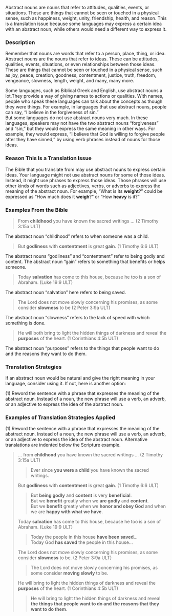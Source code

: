 
Abstract nouns are nouns that refer to attitudes, qualities, events, or situations. These are things that cannot be seen or touched in a physical sense, such as happiness, weight, unity, friendship, health, and reason. This is a translation issue because some languages may express a certain idea with an abstract noun, while others would need a different way to express it. 


### Description

Remember that nouns are words that refer to a person, place, thing, or idea. Abstract nouns are the nouns that refer to ideas. These can be attitudes, qualities, events, situations, or even relationships between those ideas. These are things that cannot be seen or touched in a physical sense, such as joy, peace, creation, goodness, contentment, justice, truth, freedom, vengeance, slowness, length, weight, and many, many more.

Some languages, such as Biblical Greek and English, use abstract nouns a lot.They provide a way of giving names to actions or qualities. With names, people who speak these languages can talk about the concepts as though they were things. For example, in languages that use abstract nouns, people can say, “I believe in the forgiveness of sin.”  
But some languages do not use abstract nouns very much. In these languages, speakers may not have the two abstract nouns “forgiveness” and “sin,” but they would express the same meaning in other ways. For example, they would express, “I believe that God is willing to forgive people after they have sinned,” by using verb phrases instead of nouns for those ideas.

### Reason This Is a Translation Issue

The Bible that you translate from may use abstract nouns to express certain ideas. Your language might not use abstract nouns for some of those ideas. Instead, it might use phrases to express those ideas. Those phrases will use other kinds of words such as adjectives, verbs, or adverbs to express the meaning of the abstract noun. For example, “What is its **weight**?” could be expressed as “How much does it **weigh**?” or “How **heavy** is it?”

### Examples From the Bible

> From **childhood** you have known the sacred writings … (2 Timothy 3:15a ULT)
 
The abstract noun “childhood” refers to when someone was a child.

> But **godliness** with **contentment** is great **gain**. (1 Timothy 6:6 ULT)

The abstract nouns “godliness” and “contentment” refer to being godly and content. The abstract noun “gain” refers to something that benefits or helps someone.

> Today **salvation** has come to this house, because he too is a son of Abraham. (Luke 19:9 ULT)

The abstract noun “salvation” here refers to being saved.

> The Lord does not move slowly concerning his promises, as some consider **slowness** to be (2 Peter 3:9a ULT)

The abstract noun “slowness” refers to the lack of speed with which something is done.

> He will both bring to light the hidden things of darkness and reveal the **purposes** of the heart. (1 Corinthians 4:5b ULT)

The abstract noun “purposes” refers to the things that people want to do and the reasons they want to do them.

### Translation Strategies

If an abstract noun would be natural and give the right meaning in your language, consider using it. If not, here is another option:

(1) Reword the sentence with a phrase that expresses the meaning of the abstract noun. Instead of a noun, the new phrase will use a verb, an adverb, or an adjective to express the idea of the abstract noun.

### Examples of Translation Strategies Applied

(1) Reword the sentence with a phrase that expresses the meaning of the abstract noun. Instead of a noun, the new phrase will use a verb, an adverb, or an adjective to express the idea of the abstract noun. Alternative translations are indented below the Scripture example.

> … from **childhood** you have known the sacred writings … (2 Timothy 3:15a ULT)
> 
> > Ever since **you were a child** you have known the sacred writings.
> 
> But **godliness** with **contentment** is great **gain**. (1 Timothy 6:6 ULT)
> 
> > But **being godly** and **content** is very **beneficial**.  
> > But we **benefit** greatly when we **are godly** and **content**.  
> > But we **benefit** greatly when we **honor and obey God** and when we are **happy with what we have**.
> 
> Today **salvation** has come to this house, because he too is a son of Abraham. (Luke 19:9 ULT)
> 
> > Today the people in this house **have been saved**…  
> > Today God **has saved** the people in this house…
> 
> The Lord does not move slowly concerning his promises, as some consider **slowness** to be. (2 Peter 3:9a ULT)
> 
> > The Lord does not move slowly concerning his promises, as some consider **moving slowly** to be.
> 
> He will bring to light the hidden things of darkness and reveal the **purposes** of the heart. (1 Corinthians 4:5b ULT)
> 
> > He will bring to light the hidden things of darkness and reveal **the things that people want to do and the reasons that they want to do them**.